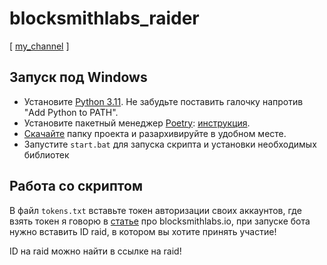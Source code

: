 # blocksmithlabs_raider
[ [my_channel](https://t.me/temporarily_crypto) ]


## Запуск под Windows
- Установите [Python 3.11](https://www.python.org/downloads/windows/). Не забудьте поставить галочку напротив "Add Python to PATH".
- Установите пакетный менеджер [Poetry](https://python-poetry.org/docs/): [инструкция](https://teletype.in/@alenkimov/poetry).
- [Скачайте](https://github.com/AromatUspexa/sol_sender/archive/refs/heads/main.zip) папку проекта и разархивируйте в удобном месте.
- Запустите `start.bat` для запуска скрипта и установки необходимых библиотек

## Работа со скриптом

В файл `tokens.txt` вставьте токен авторизации своих аккаунтов, где взять токен я говорю в [статье](https://teletype.in/@smellofsmile/editor/aoaFsNbz2Di) про blocksmithlabs.io,
при запуске бота нужно вставить ID raid, в котором вы хотите принять участие!

ID на raid можно найти в ссылке на raid!

